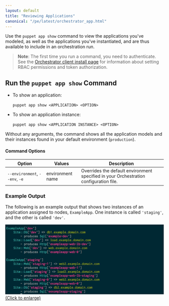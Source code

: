 ```yaml
---
layout: default
title: "Reviewing Applications"
canonical: "/pe/latest/orchestrator_app.html"
---
```


Use the `puppet app show` command to view the applications you've modeled, as well as the applications you've instantiated, and are thus available to include in an orchestration run.

>**Note**: The first time you run a command, you need to authenticate. See the [Orchestrator client install page](./orchestrator_install.html#set-pe-rbac-permissions-and-token-authorization-for-puppet-orchestrator) for information about setting RBAC permissions and token authorization.

## Run the `puppet app show` Command

- To show an application:

   `puppet app show <APPLICATION> <OPTION>`

- To show an application instance:

   `puppet app show <APPLICATION INSTANCE> <OPTION>`

Without any arguments, the command shows all the application models and their instances found in your default environment (`production`). 
 
#### Command Options

Option | Values | Description
-----------|-----------|-----------
`--environment`, `--env`, `-e` | environment name | Overrides the default environment specified in your Orchestration configuration file.

### Example Output

The following is an example output that shows two instances of an application assigned to nodes, `ExampleApp`. One instance is called `'staging'`, and the other is called `'dev'`.

<a href="./images/orchestrator_app_show.png"><img src="./images/orchestrator_app_show.png" alt="App Show" title="Click to enlarge"> (Click to enlarge)</a>

<!-- Ethnio Activation Code -->
<script type="text/javascript" language="javascript" src="//ethn.io/77154.js" async="true" charset="utf-8"></script>